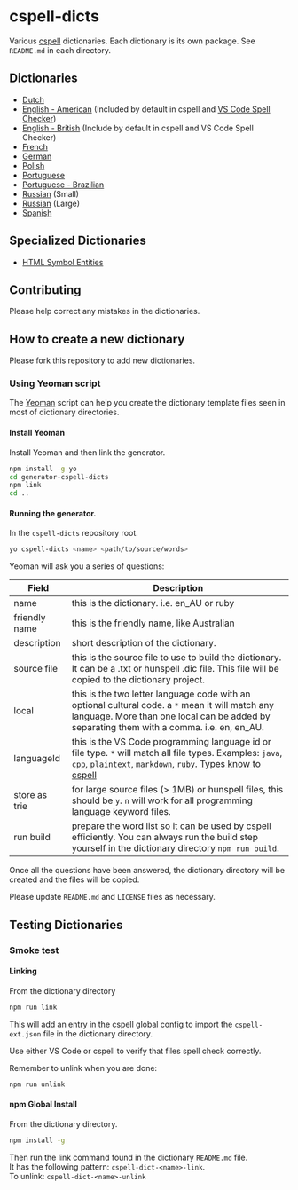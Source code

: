 # cspell-dicts

Various [cspell](https://github.com/Jason3S/cspell) dictionaries. Each dictionary is its own package. See `README.md` in each directory.

## Dictionaries

- [Dutch](nl_NL)
- [English - American](en_US) (Included by default in cspell and [VS Code Spell Checker](https://github.com/Jason-Rev/vscode-spell-checker))
- [English - British](en_GB) (Include by default in cspell and VS Code Spell Checker)
- [French](fr_FR)
- [German](de_DE)
- [Polish](pl_PL)
- [Portuguese](pt_PT)
- [Portuguese - Brazilian](pt_BR)
- [Russian](ru_RU) (Small)
- [Russian](russian) (Large)
- [Spanish](es_ES)


## Specialized Dictionaries

- [HTML Symbol Entities](https://github.com/Jason3S/cspell-dicts/tree/master/html-symbol-entities)


## Contributing

Please help correct any mistakes in the dictionaries.


## How to create a new dictionary

Please fork this repository to add new dictionaries.

### Using Yeoman script

The [Yeoman](http://yeoman.io/) script can help you create the dictionary template files seen in most of dictionary directories.

#### Install Yeoman

Install Yeoman and then link the generator.

```sh
npm install -g yo
cd generator-cspell-dicts
npm link
cd ..
```

#### Running the generator.

In the `cspell-dicts` repository root.

```sh
yo cspell-dicts <name> <path/to/source/words>
```

Yeoman will ask you a series of questions:

Field | Description
---------|------------
name | this is the dictionary. i.e. en_AU or ruby
friendly name | this is the friendly name, like Australian
description | short description of the dictionary.
source file | this is the source file to use to build the dictionary. It can be a .txt or hunspell .dic file. This file will be copied to the dictionary project.
local | this is the two letter language code with an optional cultural code. a `*` mean it will match any language. More than one local can be added by separating them with a comma. i.e. en, en_AU.
languageId | this is the VS Code programming language id or file type. `*` will match all file types. Examples: `java`, `cpp`, `plaintext`, `markdown`, `ruby`. [Types know to cspell](https://github.com/Jason3S/cspell/blob/master/src/LanguageIds.ts)
store as trie | for large source files (> 1MB) or hunspell files, this should be `y`. `n` will work for all programming language keyword files.
run build | prepare the word list so it can be used by cspell efficiently. You can always run the build step yourself in the dictionary directory `npm run build`.

Once all the questions have been answered, the dictionary directory will be created and the files will be copied.

Please update `README.md` and `LICENSE` files as necessary.


## Testing Dictionaries

### Smoke test

#### Linking

From the dictionary directory

```sh
npm run link
```

This will add an entry in the cspell global config to import the `cspell-ext.json` file in the dictionary directory.

Use either VS Code or cspell to verify that files spell check correctly.

Remember to unlink when you are done:

```sh
npm run unlink
```

#### npm Global Install

From the dictionary directory.

```sh
npm install -g
```

Then run the link command found in the dictionary `README.md` file.  
It has the following pattern: `cspell-dict-<name>-link`.  
To unlink: `cspell-dict-<name>-unlink`
